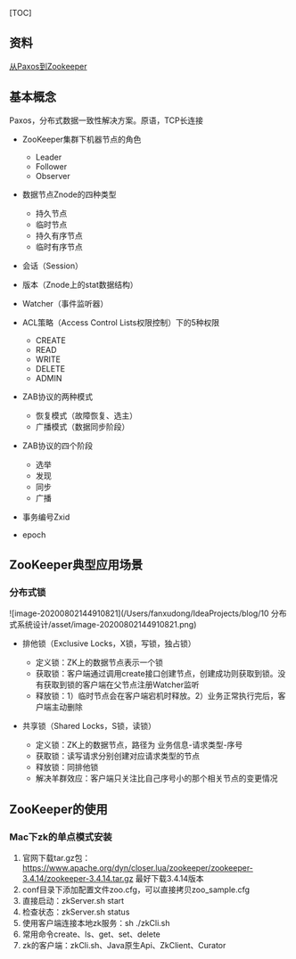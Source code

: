 [TOC]



## 资料

[从Paxos到Zookeeper](https://book.douban.com/subject/26292004/)



## 基本概念

Paxos，分布式数据一致性解决方案。原语，TCP长连接

- ZooKeeper集群下机器节点的角色
  - Leader
  - Follower
  - Observer

- 数据节点Znode的四种类型
  - 持久节点
  - 临时节点
  - 持久有序节点
  - 临时有序节点
- 会话（Session）
- 版本（Znode上的stat数据结构）
- Watcher（事件监听器）
- ACL策略（Access Control Lists权限控制）下的5种权限
  - CREATE
  - READ
  - WRITE
  - DELETE
  - ADMIN

- ZAB协议的两种模式

  - 恢复模式（故障恢复、选主）
  - 广播模式（数据同步阶段）

  

- ZAB协议的四个阶段

  - 选举
  - 发现
  - 同步
  - 广播

  

- 事务编号Zxid
- epoch

## ZooKeeper典型应用场景

### 分布式锁

![image-20200802144910821](/Users/fanxudong/IdeaProjects/blog/10 分布式系统设计/asset/image-20200802144910821.png)

- 排他锁（Exclusive Locks，X锁，写锁，独占锁）
  - 定义锁：ZK上的数据节点表示一个锁
  - 获取锁：客户端通过调用create接口创建节点，创建成功则获取到锁。没有获取到锁的客户端在父节点注册Watcher监听
  - 释放锁：1）临时节点会在客户端宕机时释放。2）业务正常执行完后，客户端主动删除

- 共享锁（Shared Locks，S锁，读锁）
  - 定义锁：ZK上的数据节点，路径为 业务信息-请求类型-序号
  - 获取锁：读写请求分别创建对应请求类型的节点
  - 释放锁：同排他锁
  - 解决羊群效应：客户端只关注比自己序号小的那个相关节点的变更情况





## ZooKeeper的使用

### Mac下zk的单点模式安装

1. 官网下载tar.gz包：https://www.apache.org/dyn/closer.lua/zookeeper/zookeeper-3.4.14/zookeeper-3.4.14.tar.gz 最好下载3.4.14版本
2. conf目录下添加配置文件zoo.cfg，可以直接拷贝zoo_sample.cfg
3. 直接启动：zkServer.sh  start
4. 检查状态：zkServer.sh  status
5. 使用客户端连接本地zk服务：sh ./zkCli.sh
6. 常用命令create、ls、get、set、delete
7. zk的客户端：zkCli.sh、Java原生Api、ZkClient、Curator







